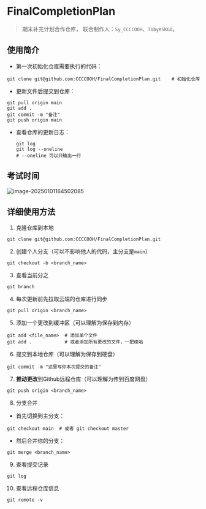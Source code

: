 # FinalCompletionPlan
> 期末补完计划合作仓库， 联合制作人：`Sy_CCCCOOH`、`TobyKSKGD`。

## 使用简介

- 第一次初始化仓库需要执行的代码：

```
git clone git@github.com:CCCCOOH/FinalCompletionPlan.git	# 初始化仓库
```

- 更新文件后提交到仓库：

```
git pull origin main
git add .
git commit -m "备注"
git push origin main
```

- 查看仓库的更新日志：

  ```
  git log
  git log --oneline
  # --oneline 可以只输出一行
  ```

  

## 考试时间

![image-20250101164502085](https://ccccooh.oss-cn-hangzhou.aliyuncs.com/img/image-20250101164502085.png)

## 详细使用方法

1. 克隆仓库到本地

```
git clone git@github.com:CCCCOOH/FinalCompletionPlan.git
```

2. 创建个人分支（可以不影响他人的代码，主分支是`main`）

```
git checkout -b <branch_name>
```

3. 查看当前分之

```
git branch
```

4. 每次更新前先拉取云端的仓库进行同步

```
git pull origin <branch_name>
```

5. 添加一个更改到缓冲区（可以理解为保存到内存）

```
git add <file_name>  # 添加单个文件
git add .            # 或者添加所有更改的文件，一把梭哈
```

6. 提交到本地仓库（可以理解为保存到硬盘）

```
git commit -m "这里写你本次提交的备注"
```

7. **推动更改**到Github远程仓库（可以理解为传到百度网盘）

```
git push origin <branch_name>
```

8. 分支合并
- 首先切换到主分支：
```
git checkout main  # 或者 git checkout master
```

- 然后合并你的分支：

```
git merge <branch_name>
```

9. 查看提交记录

```
git log
```

10. 查看远程仓库信息

```
git remote -v
```

